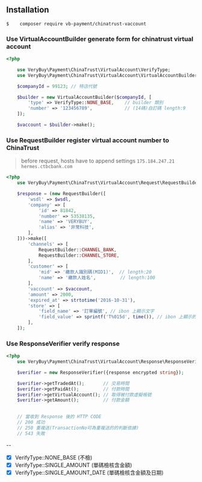 Installation
-------------

```shell
$    composer require vb-payment/chinatrust-vaccount
```

### Use VirtualAccountBuilder generate form for chinatrust virtual account


```php
<?php

    use VeryBuy\Payment\ChinaTrust\VirtualAccount\VerifyType;
    use VeryBuy\Payment\ChinaTrust\VirtualAccount\VirtualAccountBuilder;

    $companyId = 99123; // 特店代號

    $builder = new VirtualAccountBuilder($companyId, [
        'type' => VerifyType::NONE_BASE,    // builder 類別
        'number' => '123456789',            // (14碼)自訂碼 length:9
    ]);

    $vaccount = $builder->make();
```


### Use RequestBuilder register virtual account number to ChinaTrust

 > before request, hosts have to append settings `175.184.247.21  hermes.ctbcbank.com`

```php
<?php
    use VeryBuy\Payment\ChinaTrust\VirtualAccount\Request\RequestBuilder;

    $response = (new RequestBuilder([
        'wsdl' => $wsdl,
        'company' => [
            'id' => 81842,
            'number' => 53538135,
            'name' => 'VERYBUY',
            'alias' => '非常科技',
        ],
    ]))->make([
        'channels' => [
            RequestBuilder::CHANNEL_BANK,
            RequestBuilder::CHANNEL_STORE,
        ],
        'customer' => [
            'mid' => '繳款人識別碼(MID1)',  // length:20
            'name' => '繳款人姓名',         // length:100
        ],
        'vaccount' => $vaccount,
        'amount' => 2000,
        'expired_at' => strtotime('2016-10-31'),
        'store' => [
            'field_name' => '訂單編號', // ibon 上顯示文字
            'field_value' => sprintf('T%015d', time()), // ibon 上顯示的值
        ],
    ]);
```

### Use ResponseVerifier verify response


```php
<?php
    use VeryBuy\Payment\ChinaTrust\VirtualAccount\Response\ResponseVerifier;

    $verifier = new ResponseVerifier({response encrypted string});

    $verifier->getTradedAt();       // 交易時間
    $verifier->getPaidAt();         // 付款時間
    $verifier->getVirtualAccount(); // 取得被付款虛擬帳號
    $verifier->getAmount();         // 付款金額
    

    // 當收到 Response 後的 HTTP CODE
    // 200 成功
    // 250 重複送(TransactionNo可為重複送的的判斷依據)
    // 543 失敗
```

--

 - [x] VerifyType::NONE_BASE              (不檢)
 - [x] VerifyType::SINGLE_AMOUNT          (單碼檢核含金額)
 - [x] VerifyType::SINGLE_AMOUNT_DATE     (單碼檢核含金額及日期)

